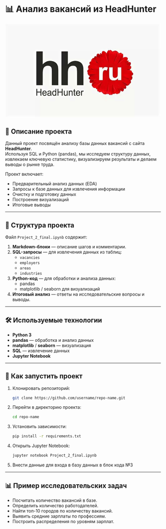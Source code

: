 # 📊 Анализ вакансий из HeadHunter

![hh logo](https://raw.githubusercontent.com/AndreyRysistov/DatasetsForPandas/main/hh%20label.jpg)

## 📌 Описание проекта
Данный проект посвящён анализу базы данных вакансий с сайта **HeadHunter**.  
Используя SQL и Python (pandas), мы исследуем структуру данных, извлекаем ключевую статистику, визуализируем результаты и делаем выводы о рынке труда.

Проект включает:
- Предварительный анализ данных (EDA)
- Запросы к базе данных для извлечения информации
- Очистку и подготовку данных
- Построение визуализаций
- Итоговые выводы

---

## 📂 Структура проекта
Файл `Project_2_final.ipynb` содержит:
1. **Markdown-блоки** — описание шагов и комментарии.
2. **SQL-запросы** — для извлечения данных из таблиц:
   - `vacancies`
   - `employers`
   - `areas`
   - `industries`
3. **Python-код** — для обработки и анализа данных:
   - pandas
   - matplotlib / seaborn для визуализаций
4. **Итоговый анализ** — ответы на исследовательские вопросы и выводы.

---

## 🛠 Используемые технологии
- **Python 3**
- **pandas** — обработка и анализ данных
- **matplotlib** / **seaborn** — визуализация
- **SQL** — извлечение данных
- **Jupyter Notebook**

---

## 🚀 Как запустить проект
1. Клонировать репозиторий:
   ```bash
   git clone https://github.com/username/repo-name.git
   ```
2. Перейти в директорию проекта:
   ```bash
   cd repo-name
   ```
3. Установить зависимости:
   ```bash
   pip install -r requirements.txt
   ```
4. Открыть Jupyter Notebook:
   ```bash
   jupyter notebook Project_2_final.ipynb
   ```
5. Внести данные для входа в базу данных в блок кода №3
---

## 📊 Пример исследовательских задач
- Посчитать количество вакансий в базе.
- Определить количество работодателей.
- Найти топ-10 городов по количеству вакансий.
- Выявить средние зарплаты по профессиям.
- Построить распределения по уровням зарплат.
